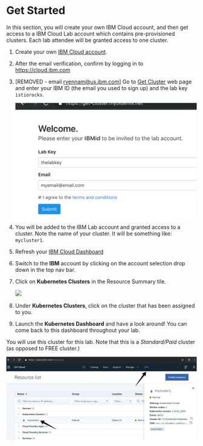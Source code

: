 # Get Started
In this section, you will create your own IBM Cloud account, and then get access to a IBM Cloud Lab account which contains pre-provisioned clusters. Each lab attendee will be granted access to one cluster.

1. Create your own [IBM Cloud account](https://cloud.ibm.com).
2. After the email verification, confirm by logging in to https://cloud.ibm.com
3. [REMOVED - email rvennam@us.ibm.com] Go to [Get Cluster](https://get-cluster.mybluemix.net) web page and enter your IBM ID (the email you used to sign up) and the lab key `istiorocks`.

    ![](README_images/get-cluster.png)

3. You will be added to the IBM Lab account and granted access to a cluster. Note the name of your cluster. It will be something like: `mycluster1`.
4. Refresh your [IBM Cloud Dashboard](https://cloud.ibm.com)
5. Switch to the **IBM** account by clicking on the account selection drop down in the top nav bar.
6. Click on **Kubernetes Clusters** in the Resource Summary tile.

    ![](../README_images/kubernetesResources.png)

7. Under **Kubernetes Clusters**, click on the cluster that has been assigned to you.
8. Launch the **Kubernetes Dashboard** and have a look around! You can come back to this dashboard throughout your lab.

You will use this cluster for this lab. Note that this is a *Standard/Paid* cluster (as opposed to FREE cluster.)

![](README_images/dashboard.png)